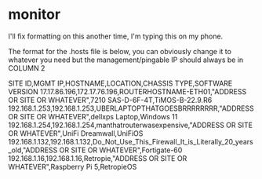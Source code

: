 # monitor

I'll fix formatting on this another time, I'm typing this on my phone.

The format for the .hosts file is below, you can obviously change it to whatever you need but the management/pingable IP should always be in COLUMN 2

SITE ID,MGMT IP,HOSTNAME,LOCATION,CHASSIS TYPE,SOFTWARE VERSION
17.17.86.196,172.17.76.196,ROUTERHOSTNAME-ETH01,"ADDRESS OR SITE OR WHATEVER",7210 SAS-D-6F-4T,TiMOS-B-22.9.R6
192.168.1.253,192.168.1.253,UBERLAPTOPTHATGOESBRRRRRRRR,"ADDRESS OR SITE OR WHATEVER",dellxps Laptop,Windows 11
192.168.1.254,192.168.1.254,manthatrouterwasexpensive,"ADDRESS OR SITE OR WHATEVER",UniFi Dreamwall,UniFiOS
192.168.1.132,192.168.1.132,Do_Not_Use_This_Firewall_It_is_Literally_20_years_old,"ADDRESS OR SITE OR WHATEVER",Fortigate-60
192.168.1.16,192.168.1.16,Retropie,"ADDRESS OR SITE OR WHATEVER",Raspberry Pi 5,RetropieOS
